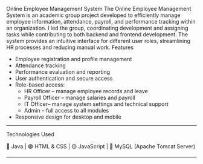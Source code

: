  Online Employee Management System
The Online Employee Management System is an academic group project developed to efficiently manage employee information, attendance, payroll, and performance tracking within an organization. I led the group, coordinating development and assigning tasks while contributing to both backend and frontend development. 
The system provides an intuitive interface for different user roles, streamlining HR processes and reducing manual work.
 Features

- Employee registration and profile management
- Attendance tracking
- Performance evaluation and reporting
- User authentication and secure access
- Role-based access:
  - HR Officer – manage employee records and leave
  - Payroll Officer – manage salaries and payroll
  - IT Officer– manage system settings and technical support
  - Admin – full access to all modules
- Responsive design for desktop and mobile

---

Technologies Used

🔵 Java | 🟣 HTML & CSS | 🟡 JavaScript | 🔴 MySQL (Apache Tomcat Server)

---
